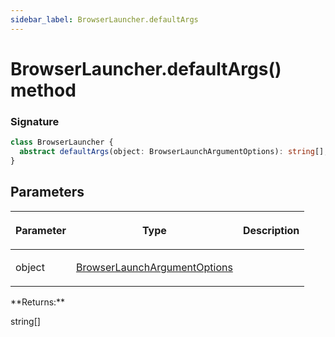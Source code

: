 ```yaml
---
sidebar_label: BrowserLauncher.defaultArgs
---
```


# BrowserLauncher.defaultArgs() method

### Signature

```typescript
class BrowserLauncher {
  abstract defaultArgs(object: BrowserLaunchArgumentOptions): string[];
}
```

## Parameters

<table><thead><tr><th>

Parameter

</th><th>

Type

</th><th>

Description

</th></tr></thead>
<tbody><tr><td>

object

</td><td>

[BrowserLaunchArgumentOptions](./puppeteer.browserlaunchargumentoptions.md)

</td><td>

</td></tr>
</tbody></table>
**Returns:**

string\[\]
